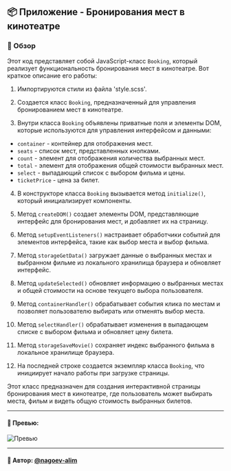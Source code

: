 ## 📦 Приложение - Бронирования мест в кинотеатре

### 🚀 Обзор

Этот код представляет собой JavaScript-класс `Booking`, который реализует функциональность бронирования мест в кинотеатре. Вот краткое описание его работы:

1. Импортируются стили из файла 'style.scss'.

2. Создается класс `Booking`, предназначенный для управления бронированием мест в кинотеатре.

3. Внутри класса `Booking` объявлены приватные поля и элементы DOM, которые используются для управления интерфейсом и данными:

  - `container` - контейнер для отображения мест.
  - `seats` - список мест, представленных кнопками.
  - `count` - элемент для отображения количества выбранных мест.
  - `total` - элемент для отображения общей стоимости выбранных мест.
  - `select` - выпадающий список с выбором фильма и цены.
  - `ticketPrice` - цена за билет.

4. В конструкторе класса `Booking` вызывается метод `initialize()`, который инициализирует компоненты.

5. Метод `createDOM()` создает элементы DOM, представляющие интерфейс для бронирования мест, и добавляет их на страницу.

6. Метод `setupEventListeners()` настраивает обработчики событий для элементов интерфейса, такие как выбор места и выбор фильма.

7. Метод `storageGetData()` загружает данные о выбранных местах и выбранном фильме из локального хранилища браузера и обновляет интерфейс.

8. Метод `updateSelected()` обновляет информацию о выбранных местах и общей стоимости на основе текущего выбора пользователя.

9. Метод `containerHandler()` обрабатывает события клика по местам и позволяет пользователю выбирать или отменять выбор места.

10. Метод `selectHandler()` обрабатывает изменения в выпадающем списке с выбором фильма и обновляет цену билета.

11. Метод `storageSaveMovie()` сохраняет индекс выбранного фильма в локальное хранилище браузера.

12. На последней строке создается экземпляр класса `Booking`, что инициирует начало работы при загрузке страницы.

Этот класс предназначен для создания интерактивной страницы бронирования мест в кинотеатре, где пользователь может выбирать места, фильм и видеть общую стоимость выбранных билетов.

---

#### 🌄 Превью:

![Превью](https://lh3.googleusercontent.com/drive-viewer/AITFw-zpZYbfQ6lyOgIcDjonFRTKohrr20ttUluJfcBVAf1jKnJVcSFWx09RCuHw3jLoK0-31oblS1mWXatyEvMLC7tSlXKJhw=s1600)


-----

#### 🙌 Автор: [@nagoev-alim](https://github.com/nagoev-alim)

